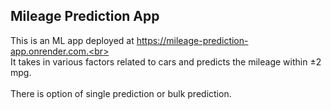 ## Mileage Prediction App
This is an ML app deployed at https://mileage-prediction-app.onrender.com.<br><br>
It takes in various factors related to cars and predicts the mileage within ±2 mpg.<br><br>
There is option of single prediction or bulk prediction.

